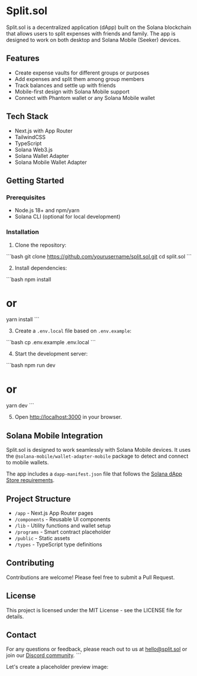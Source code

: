 # Split.sol

Split.sol is a decentralized application (dApp) built on the Solana blockchain that allows users to split expenses with friends and family. The app is designed to work on both desktop and Solana Mobile (Seeker) devices.

## Features

- Create expense vaults for different groups or purposes
- Add expenses and split them among group members
- Track balances and settle up with friends
- Mobile-first design with Solana Mobile support
- Connect with Phantom wallet or any Solana Mobile wallet

## Tech Stack

- Next.js with App Router
- TailwindCSS
- TypeScript
- Solana Web3.js
- Solana Wallet Adapter
- Solana Mobile Wallet Adapter

## Getting Started

### Prerequisites

- Node.js 18+ and npm/yarn
- Solana CLI (optional for local development)

### Installation

1. Clone the repository:

\`\`\`bash
git clone https://github.com/yourusername/split.sol.git
cd split.sol
\`\`\`

2. Install dependencies:

\`\`\`bash
npm install
# or
yarn install
\`\`\`

3. Create a `.env.local` file based on `.env.example`:

\`\`\`bash
cp .env.example .env.local
\`\`\`

4. Start the development server:

\`\`\`bash
npm run dev
# or
yarn dev
\`\`\`

5. Open [http://localhost:3000](http://localhost:3000) in your browser.

## Solana Mobile Integration

Split.sol is designed to work seamlessly with Solana Mobile devices. It uses the `@solana-mobile/wallet-adapter-mobile` package to detect and connect to mobile wallets.

The app includes a `dapp-manifest.json` file that follows the [Solana dApp Store requirements](https://docs.solanamobile.com/dapp-store/publishing).

## Project Structure

- `/app` - Next.js App Router pages
- `/components` - Reusable UI components
- `/lib` - Utility functions and wallet setup
- `/programs` - Smart contract placeholder
- `/public` - Static assets
- `/types` - TypeScript type definitions

## Contributing

Contributions are welcome! Please feel free to submit a Pull Request.

## License

This project is licensed under the MIT License - see the LICENSE file for details.

## Contact

For any questions or feedback, please reach out to us at hello@split.sol or join our [Discord community](https://discord.gg/splitsol).
\`\`\`

Let's create a placeholder preview image:
